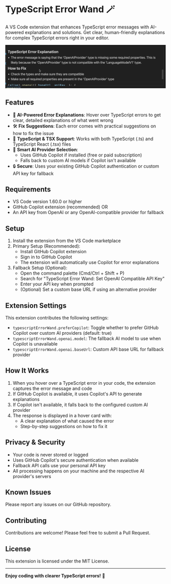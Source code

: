 # TypeScript Error Wand 🪄

A VS Code extension that enhances TypeScript error messages with AI-powered explanations and solutions. Get clear, human-friendly explanations for complex TypeScript errors right in your editor.

![TypeScript Error Wand](./assets/explanation.png)

## Features

- 🤖 **AI-Powered Error Explanations**: Hover over TypeScript errors to get clear, detailed explanations of what went wrong
- 🛠️ **Fix Suggestions**: Each error comes with practical suggestions on how to fix the issue
- 🎯 **TypeScript & TSX Support**: Works with both TypeScript (.ts) and TypeScript React (.tsx) files
- 🔄 **Smart AI Provider Selection**:
  - Uses GitHub Copilot if installed (free or paid subscription)
  - Falls back to custom AI models if Copilot isn't available
- 🔒 **Secure**: Uses your existing GitHub Copilot authentication or custom API key for fallback

## Requirements

- VS Code version 1.60.0 or higher
- GitHub Copilot extension (recommended) OR
- An API key from OpenAI or any OpenAI-compatible provider for fallback

## Setup

1. Install the extension from the VS Code marketplace
2. Primary Setup (Recommended):
   - Install GitHub Copilot extension
   - Sign in to GitHub Copilot
   - The extension will automatically use Copilot for error explanations
3. Fallback Setup (Optional):
   - Open the command palette (Cmd/Ctrl + Shift + P)
   - Search for "TypeScript Error Wand: Set OpenAI Compatible API Key"
   - Enter your API key when prompted
   - (Optional) Set a custom base URL if using an alternative provider

## Extension Settings

This extension contributes the following settings:

- `typescriptErrorWand.preferCopilot`: Toggle whether to prefer GitHub Copilot over custom AI providers (default: true)
- `typescriptErrorWand.openai.model`: The fallback AI model to use when Copilot is unavailable
- `typescriptErrorWand.openai.baseUrl`: Custom API base URL for fallback provider

## How It Works

1. When you hover over a TypeScript error in your code, the extension captures the error message and code
2. If GitHub Copilot is available, it uses Copilot's API to generate explanations
3. If Copilot isn't available, it falls back to the configured custom AI provider
4. The response is displayed in a hover card with:
   - A clear explanation of what caused the error
   - Step-by-step suggestions on how to fix it

## Privacy & Security

- Your code is never stored or logged
- Uses GitHub Copilot's secure authentication when available
- Fallback API calls use your personal API key
- All processing happens on your machine and the respective AI provider's servers

## Known Issues

Please report any issues on our GitHub repository.

## Contributing

Contributions are welcome! Please feel free to submit a Pull Request.

## License

This extension is licensed under the MIT License.

---

**Enjoy coding with clearer TypeScript errors!** 🚀
